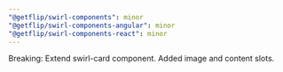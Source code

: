 ```yaml
---
"@getflip/swirl-components": minor
"@getflip/swirl-components-angular": minor
"@getflip/swirl-components-react": minor
---
```


Breaking: Extend swirl-card component. Added image and content slots.
